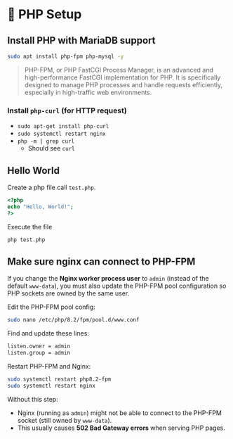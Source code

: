# 🐘 PHP Setup

## Install PHP with MariaDB support

```bash
sudo apt install php-fpm php-mysql -y
```

> PHP-FPM, or PHP FastCGI Process Manager, is an advanced and high-performance FastCGI implementation for PHP. It is specifically designed to manage PHP processes and handle requests efficiently, especially in high-traffic web environments.

### Install `php-curl` (for HTTP request)

- `sudo apt-get install php-curl`
- `sudo systemctl restart nginx`
- `php -m | grep curl`
  - Should see `curl`

## Hello World

Create a php file call `test.php`.

```php
<?php
echo "Hello, World!";
?>
```

Execute the file

```bash
php test.php
```

## Make sure nginx can connect to PHP-FPM

If you change the **Nginx worker process user** to `admin` (instead of the default `www-data`), you must also update the PHP-FPM pool configuration so PHP sockets are owned by the same user.

Edit the PHP-FPM pool config:

```bash
sudo nano /etc/php/8.2/fpm/pool.d/www.conf
```

Find and update these lines:

```bash
listen.owner = admin
listen.group = admin
```

Restart PHP-FPM and Nginx:

```bash
sudo systemctl restart php8.2-fpm
sudo systemctl restart nginx
```

Without this step:

- Nginx (running as `admin`) might not be able to connect to the PHP-FPM socket (still owned by `www-data`).
- This usually causes **502 Bad Gateway errors** when serving PHP pages.
